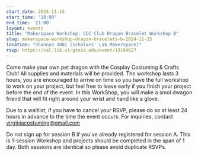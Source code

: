 ```yaml
---
start_date: 2024-11-15
start_time: '18:00'
end_time: '21:00'
layout: events
title: "Makerspace Workshop: CCC Club Dragon Bracelet Workshop B"
slug: makerspace-workshop-dragon-bracelets-b-2024-11-15
location: "Shannon 308i (Scholars' Lab Makerspace)"
rsvp: https://cal.lib.virginia.edu/event/13104627
---
```

Come make your own pet dragon with the Cosplay Costuming & Crafts Club! All supplies and materials will be provided. The workshop lasts 3 hours, you are encouraged to arrive on time so you have the full workshop to work on your project, but feel free to leave early if you finish your project before the end of the event. In this WorkShop, you will make a smol dwagon friend that will fit right around your wrist and hand like a glove.

Due to a waitlist, if you have to cancel your RSVP, please do so at least 24 hours in advance to the time the event occurs. For inquiries, contact virginiacostuming@gmail.com

Do not sign up for session B if you've already registered for session A. This is 1-session Workshop and projects should be completed in the span of 1 day. Both sessions are identical so please avoid duplicate RSVPs.

